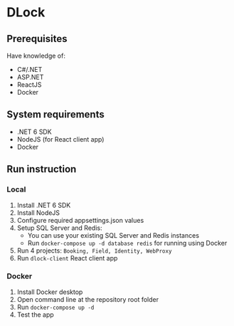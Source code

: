 # DLock

## Prerequisites
Have knowledge of:
+ C#/.NET
+ ASP.NET
+ ReactJS
+ Docker

## System requirements
+ .NET 6 SDK
+ NodeJS (for React client app)
+ Docker

## Run instruction
### Local
1. Install .NET 6 SDK
2. Install NodeJS
3. Configure required appsettings.json values
4. Setup SQL Server and Redis:
   + You can use your existing SQL Server and Redis instances
   + Run `docker-compose up -d database redis` for running using Docker
5. Run 4 projects: `Booking, Field, Identity, WebProxy`
6. Run `dlock-client` React client app
### Docker
1. Install Docker desktop
2. Open command line at the repository root folder
3. Run `docker-compose up -d`
4. Test the app